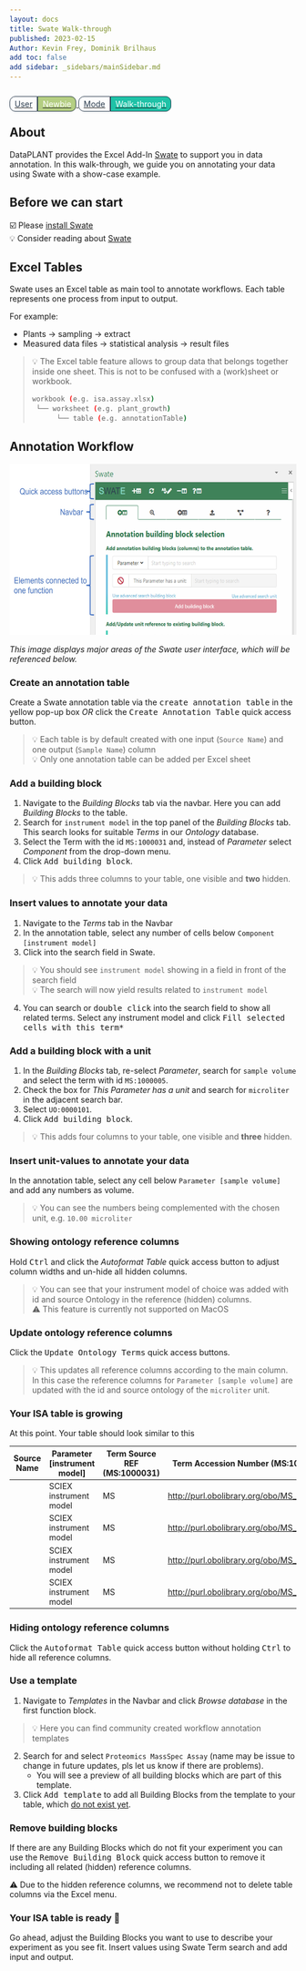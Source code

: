 ```yaml
---
layout: docs
title: Swate Walk-through
published: 2023-02-15
Author: Kevin Frey, Dominik Brilhaus
add toc: false
add sidebar: _sidebars/mainSidebar.md
---
```


<br>

<a href="./index.html">
    <span style="color: #2D3E50; padding: 4px 8px;text-align: center; border-radius: 10px 0px 0px 10px; border: solid 1px;">User</span><span style="background-color: #B4CE82;color:white; padding: 4px 8px;text-align: center; border-radius: 0px 10px 10px 0px; border: solid 1px #2D3E50">Newbie</span>
    <span style="color: #2D3E50; padding: 4px 8px;text-align: center; border-radius: 10px 0px 0px 10px; border: solid 1px;">Mode</span><span style="background-color: #1FC2A7;color:white; padding: 4px 8px;text-align: center; border-radius: 0px 10px 10px 0px; border: solid 1px #2D3E50">Walk-through</span>
</a>

## About

DataPLANT provides the Excel Add-In [Swate](./../implementation/Swate.html) to support you in data annotation.
In this walk-through, we guide you on annotating your data using Swate with a show-case example.

## Before we can start

:ballot_box_with_check: Please [install Swate](./../SwateManual/Docs01-Installing-Swate.html)  
:bulb: Consider reading about [Swate](./../implementation/Swate.html)

## Excel Tables

Swate uses an Excel table as main tool to annotate workflows. Each table represents one process from input to output.

For example:

- Plants &rarr; sampling &rarr; extract
- Measured data files  &rarr; statistical analysis  &rarr; result files

> :bulb: The Excel table feature allows to group data that belongs together inside one sheet. This is not to be confused with a (work)sheet or workbook.
> ```bash
> workbook (e.g. isa.assay.xlsx)
>  └── worksheet (e.g. plant_growth)
>       └── table (e.g. annotationTable)
> ```

## Annotation Workflow

<img src="./../img/Swate-Overlay-Exp.jpg?v27.01.202" style="height: 300px">

*This image displays major areas of the Swate user interface, which will be referenced below.*

### Create an annotation table

Create a Swate annotation table via the <kbd>create annotation table</kbd> in the yellow pop-up box *OR* click the <kbd>Create Annotation Table</kbd> quick access button.
  
> :bulb: Each table is by default created with one input (`Source Name`) and one output (`Sample Name`) column  
> :bulb: Only one annotation table can be added per Excel sheet

### Add a building block

1. Navigate to the *Building Blocks* tab via the navbar. Here you can add *Building Blocks* to the table.
2. Search for `instrument model` in the top panel of the *Building Blocks* tab. This search looks for suitable *Terms* in our *Ontology* database.
3. Select the Term with the id `MS:1000031` and, instead of *Parameter* select *Component* from the drop-down menu. 
4. Click <kbd>Add building block</kbd>.

> :bulb: This adds three columns to your table, one visible and **two** hidden.

### Insert values to annotate your data

1. Navigate to the *Terms* tab in the Navbar
2. In the annotation table, select any number of cells below `Component [instrument model]`
3. Click into the search field in Swate.

> :bulb: You should see `instrument model` showing in a field in front of the search field  
> :bulb: The search will now yield results related to `instrument model`

4. You can search or <kbd>double click</kbd> into the search field to show all related terms. Select any instrument model and click <kbd>Fill selected cells with this term*</kbd>

### Add a building block with a unit

1. In the *Building Blocks* tab, re-select *Parameter*, search for `sample volume` and select the term with id `MS:1000005`.
2. Check the box for *This Parameter has a unit* and search for `microliter` in the adjacent search bar.
3. Select `UO:0000101`.
4. Click <kbd>Add building block</kbd>.

> :bulb: This adds four columns to your table, one visible and **three** hidden.

### Insert unit-values to annotate your data

In the annotation table, select any cell below `Parameter [sample volume]` and add any numbers as volume.

> :bulb: You can see the numbers being complemented with the chosen unit, e.g. `10.00 microliter`

### Showing ontology reference columns

Hold <kbd>Ctrl</kbd> and click the *Autoformat Table* quick access button to adjust column widths and un-hide all hidden columns.

> :bulb: You can see that your instrument model of choice was added with id and source Ontology in the reference (hidden) columns.  
> :warning: This feature is currently not supported on MacOS

### Update ontology reference columns

Click the <kbd>Update Ontology Terms</kbd> quick access buttons.

> :bulb: This updates all reference columns according to the main column. In this case the reference columns for `Parameter [sample volume]` are updated with the id and source ontology of the `microliter` unit.

### Your ISA table is growing

At this point. Your table should look similar to this

<div class="table-container">

| Source Name 	| Parameter [instrument model] 	| Term Source REF (MS:1000031) 	| Term Accession Number (MS:1000031)        	| Parameter [sample volume] 	| Unit       	| Term Source REF (MS:1000005) 	| Term Accession Number (MS:1000005)        	| Sample Name 	|
|-------------	|------------------------------	|------------------------------	|-------------------------------------------	|---------------------------	|------------	|------------------------------	|-------------------------------------------	|-------------	|
|             	| SCIEX instrument model       	| MS                           	| http://purl.obolibrary.org/obo/MS_1000121 	| 10.00 microliter          	| microliter 	| UO                           	| http://purl.obolibrary.org/obo/UO_0000101 	|             	|
|             	| SCIEX instrument model       	| MS                           	| http://purl.obolibrary.org/obo/MS_1000121 	| 5.00 microliter           	| microliter 	| UO                           	| http://purl.obolibrary.org/obo/UO_0000101 	|             	|
|             	| SCIEX instrument model       	| MS                           	| http://purl.obolibrary.org/obo/MS_1000121 	| 5.00 microliter           	| microliter 	| UO                           	| http://purl.obolibrary.org/obo/UO_0000101 	|             	|
|             	| SCIEX instrument model       	| MS                           	| http://purl.obolibrary.org/obo/MS_1000121 	| 5.00 microliter           	| microliter 	| UO                           	| http://purl.obolibrary.org/obo/UO_0000101 	|             	|

</div>

### Hiding ontology reference columns

Click the <kbd>Autoformat Table</kbd> quick access button without holding <kbd>Ctrl</kbd> to hide all reference columns.

### Use a template

1. Navigate to *Templates* in the Navbar and click *Browse database* in the first function block.

> :bulb: Here you can find community created workflow annotation templates

2. Search for and select `Proteomics MassSpec Assay` (name may be issue to change in future updates, pls let us know if there are problems).
    - You will see a preview of all building blocks which are part of this template.
3. Click <kbd>Add template</kbd> to add all Building Blocks from the template to your table, which <u>do not exist yet</u>.

### Remove building blocks

If there are any Building Blocks which do not fit your experiment you can use the <kbd>Remove Building Block</kbd> quick access button to remove it including all related (hidden) reference columns.

:warning: Due to the hidden reference columns, we recommend not to delete table columns via the Excel menu. 

### Your ISA table is ready 🎉

Go ahead, adjust the Building Blocks you want to use to describe your experiment as you see fit.
Insert values using Swate Term search and add input and output.
